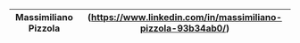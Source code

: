 
| Massimiliano Pizzola | (https://www.linkedin.com/in/massimiliano-pizzola-93b34ab0/) |
|----------------------|--------------------------------------------------------------|